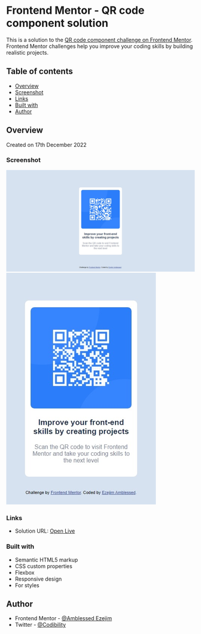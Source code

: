 # Frontend Mentor - QR code component solution

This is a solution to the [QR code component challenge on Frontend Mentor](https://www.frontendmentor.io/challenges/qr-code-component-iux_sIO_H). Frontend Mentor challenges help you improve your coding skills by building realistic projects.

## Table of contents

- [Overview](#overview)
- [Screenshot](#screenshot)
- [Links](#links)
- [Built with](#built-with)
- [Author](#author)

## Overview

Created on 17th December 2022

### Screenshot

![Image](design/desktop_screenshot.jpeg)
![Image](design/mobile_screenshot.jpeg)

### Links

- Solution URL: [Open Live](https://amblessedezejim.github.io/Qr-code-component-main/)

### Built with

- Semantic HTML5 markup
- CSS custom properties
- Flexbox
- Responsive design
- For styles

## Author

- Frontend Mentor - [@Amblessed Ezejim](https://www.frontendmentor.io/profile/amblessedezejim)
- Twitter - [@Codibility](https://www.twitter.com/amblessedezejim)
